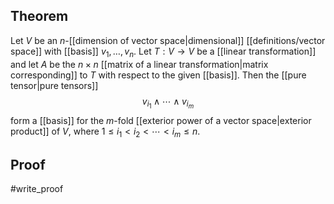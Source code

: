 ## Theorem
Let $V$ be an $n$-[[dimension of vector space|dimensional]] [[definitions/vector space]] with [[basis]] $v_1,\dots, v_n$. Let $T:V\to V$ be a [[linear transformation]] and let $A$ be the $n\times n$ [[matrix of a linear transformation|matrix corresponding]] to $T$ with respect to the given [[basis]]. Then the [[pure tensor|pure tensors]] $$v_{i_1}\wedge\cdots\wedge v_{i_m}$$ form a [[basis]] for the $m$-fold [[exterior power of a vector space|exterior product]] of $V$, where $1 \leq i_1 < i_2 < \cdots < i_m \leq n$.
## Proof
#write_proof 